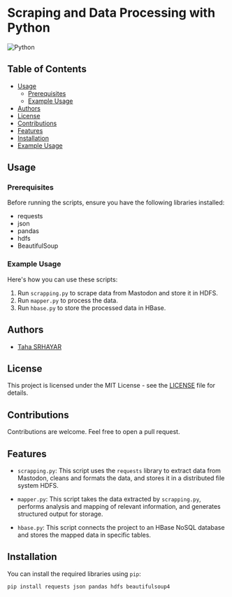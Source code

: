 # Scraping and Data Processing with Python

![Python](https://img.shields.io/badge/Python-3.6%2B-blue)

## Table of Contents

- [Usage](#usage)
  - [Prerequisites](#prerequisites)
  - [Example Usage](#example-usage)
- [Authors](#authors)
- [License](#license)
- [Contributions](#contributions)
- [Features](#features)
- [Installation](#installation)
- [Example Usage](#example-usage)

## Usage

### Prerequisites

Before running the scripts, ensure you have the following libraries installed:

- requests
- json
- pandas
- hdfs
- BeautifulSoup

### Example Usage

Here's how you can use these scripts:

1. Run `scrapping.py` to scrape data from Mastodon and store it in HDFS.
2. Run `mapper.py` to process the data.
3. Run `hbase.py` to store the processed data in HBase.

## Authors

- [Taha SRHAYAR](https://github.com/tsrhayar)

## License

This project is licensed under the MIT License - see the [LICENSE](LICENSE) file for details.

## Contributions

Contributions are welcome. Feel free to open a pull request.

## Features

- `scrapping.py`: This script uses the `requests` library to extract data from Mastodon, cleans and formats the data, and stores it in a distributed file system HDFS.

- `mapper.py`: This script takes the data extracted by `scrapping.py`, performs analysis and mapping of relevant information, and generates structured output for storage.

- `hbase.py`: This script connects the project to an HBase NoSQL database and stores the mapped data in specific tables.

## Installation

You can install the required libraries using `pip`:

```bash
pip install requests json pandas hdfs beautifulsoup4

